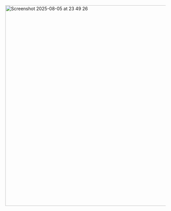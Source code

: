 <img width="607" height="630" alt="Screenshot 2025-08-05 at 23 49 26" src="https://github.com/user-attachments/assets/c19d6654-11a2-4142-abc0-c4083cd2f38e" />
